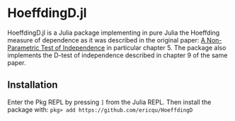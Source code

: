 # HoeffdingD.jl
HoeffdingD.jl is a Julia package implementing in pure Julia the Hoeffding measure of dependence as it was described in the original paper: [A Non-Parametric Test of Independence](https://projecteuclid.org/journals/annals-of-mathematical-statistics/volume-19/issue-4/A-Non-Parametric-Test-of-Independence/10.1214/aoms/1177730150.full) in particular chapter 5. The package also implements the D-test of independence described in chapter 9 of the same paper. 

## Installation
Enter the Pkg REPL by pressing ```]``` from the Julia REPL. Then install the package with: ```pkg> add https://github.com/ericqu/HoeffdingD```

